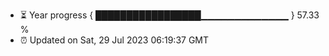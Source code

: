 - ⏳ Year progress { █████████████████▁▁▁▁▁▁▁▁▁▁▁▁▁ } 57.33 %
- ⏰ Updated on Sat, 29 Jul 2023 06:19:37 GMT

